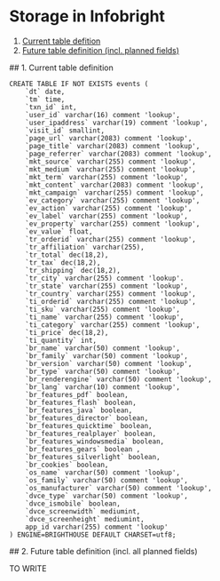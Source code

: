 # Storage in Infobright

1. [Current table defition](#current)
2. [Future table definition (incl. planned fields)](#future)

<a name="current" />
## 1. Current table definition

	CREATE TABLE IF NOT EXISTS events (
		`dt` date,
		`tm` time,
		`txn_id` int,
		`user_id` varchar(16) comment 'lookup',
		`user_ipaddress` varchar(19) comment 'lookup',
		`visit_id` smallint,
		`page_url` varchar(2083) comment 'lookup',
		`page_title` varchar(2083) comment 'lookup',
		`page_referrer` varchar(2083) comment 'lookup',
		`mkt_source` varchar(255) comment 'lookup',
		`mkt_medium` varchar(255) comment 'lookup',
		`mkt_term` varchar(255) comment 'lookup',
		`mkt_content` varchar(2083) comment 'lookup',
		`mkt_campaign` varchar(255) comment 'lookup',
		`ev_category` varchar(255) comment 'lookup',
		`ev_action` varchar(255) comment 'lookup',
		`ev_label` varchar(255) comment 'lookup',
		`ev_property` varchar(255) comment 'lookup',
		`ev_value` float,
		`tr_orderid` varchar(255) comment 'lookup',
		`tr_affiliation` varchar(255),
		`tr_total` dec(18,2),
		`tr_tax` dec(18,2),
		`tr_shipping` dec(18,2),
		`tr_city` varchar(255) comment 'lookup'.
		`tr_state` varchar(255) comment 'lookup',
		`tr_country` varchar(255) comment 'lookup',
		`ti_orderid` varchar(255) comment 'lookup',
		`ti_sku` varchar(255) comment 'lookup',
		`ti_name` varchar(255) comment 'lookup',
		`ti_category` varchar(255) comment 'lookup',
		`ti_price` dec(18,2),
		`ti_quantity` int,
		`br_name` varchar(50) comment 'lookup',
		`br_family` varchar(50) comment 'lookup',
		`br_version` varchar(50) comment 'lookup',
		`br_type` varchar(50) comment 'lookup',
		`br_renderengine` varchar(50) comment 'lookup',
		`br_lang` varchar(10) comment 'lookup',
		`br_features_pdf` boolean,
		`br_features_flash` boolean,
		`br_features_java` boolean,
		`br_features_director` boolean,
		`br_features_quicktime` boolean,
		`br_features_realplayer` boolean,
		`br_features_windowsmedia` boolean,
		`br_features_gears` boolean ,
		`br_features_silverlight` boolean,
		`br_cookies` boolean,
		`os_name` varchar(50) comment 'lookup',
		`os_family` varchar(50) comment 'lookup',
		`os_manufacturer` varchar(50) comment 'lookup',
		`dvce_type` varchar(50) comment 'lookup',
		`dvce_ismobile` boolean,
		`dvce_screenwidth` mediumint,
		`dvce_screenheight` mediumint,
		app_id varchar(255) comment 'lookup'
	) ENGINE=BRIGHTHOUSE DEFAULT CHARSET=utf8;

<a name="future" />
## 2. Future table definition (incl. all planned fields)

TO WRITE